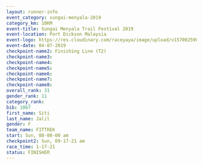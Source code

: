 ```yaml
---
layout: runner-info 
event_category: sungai-menyala-2019 
category_km: 10KM 
event-title: Sungai Menyala Trail Festival 2019 
event-location: Port Dickson Malaysia 
event-logo: https://res.cloudinary.com/raceyaya/image/upload/v1570025907/logo/smft_rwzxh1.jpg 
event-date: 04-07-2019 
checkpoint-name2: Finishing Line (T2) 
checkpoint-name3: 
checkpoint-name4: 
checkpoint-name5: 
checkpoint-name6: 
checkpoint-name7: 
checkpoint-name8: 
overall_rank: 31
gender_rank: 11
category_rank: 
bib: 1067
first_name: Siti
last_name: Jalil
gender: F
team_name: FITTREK
start: Sun, 08-00-00 am
checkpoint2: Sun, 09-17-21 am
race_time: 1-17-21
status: FINISHER
---
```

